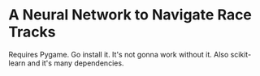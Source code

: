 # A Neural Network to Navigate Race Tracks

Requires Pygame. Go install it. It's not gonna work without it. Also scikit-learn and it's many dependencies.
